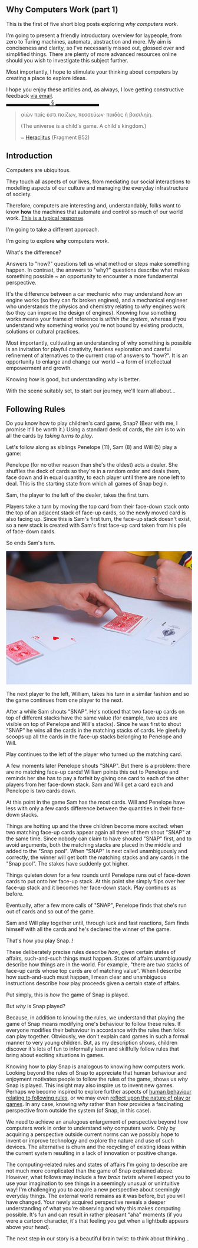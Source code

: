 <!--
.. title: Why Computers Work: An Introduction to Following Rules
.. slug: why-computers-1
.. date: 2021-04-03 09:00:00 UTC+01:00
.. status: private
.. tags: 
.. category: 
.. link: 
.. description: 
.. type: text
.. author: Nicholas H.Tollervey
-->

<style>
.section_break {
    border: none;
    border-bottom: 1px solid black;
    width: 50%;
    color: #333;
    overflow: visible;
    text-align: center;
    height: 5px;
}

.section_break:after {
    background: #fff;
    content: '§';
    padding: 0 4px;
    position: relative;
    top: -13px;
}
</style>

## Why Computers Work (part 1) 

This is the first of five short blog posts exploring _why computers work_.

I'm going to present a friendly introductory overview for laypeople, from zero
to Turing machines, automata, abstraction and more. My aim is conciseness and
clarity, so I've necessarily missed out, glossed over and simplified things.
There are plenty of more advanced resources online should you wish to
investigate this subject further.

Most importantly, I hope to stimulate your thinking about computers by creating
a place to explore ideas.

I hope you enjoy these articles and, as always, I love getting constructive
feedback [via email](/contact).

<hr class="section_break"/>

> αἰὼν παῖς ἐστι παίζων, πεσσεύων· παιδὸς ἡ βασιληίη.
>
> (The universe is a child's game. A child's kingdom.)
>
> ~ [Heraclitus](https://plato.stanford.edu/entries/heraclitus/) (Fragment B52)

## Introduction

Computers are ubiquitous.

They touch all aspects of our lives, from mediating our social interactions to
modelling aspects of our culture and managing the everyday infrastructure of
society.

Therefore, computers are interesting and, understandably, folks want to know
**how** the machines that automate and control so much of our world work.
[This is a typical response](https://www.youtube.com/watch?v=tpIctyqH29Q).

I'm going to take a different approach.

I'm going to explore **why** computers work.

What's the difference?

Answers to "how?" questions tell us what method or steps make something happen.
In contrast, the answers to "why?" questions describe what makes something
possible ~ an opportunity to encounter a more fundamental perspective.

It's the difference between a car mechanic who may understand *how* an engine
works (so they can fix broken engines), and a mechanical engineer who
understands the physics and chemistry relating to *why* engines work (so they
can improve the design of engines). Knowing how something works means your
frame of reference is *within the system*, whereas if you understand why
something works you're not bound by existing products, solutions or cultural
practices.

Most importantly, cultivating an understanding of why something is possible is
an invitation for playful creativity, fearless exploration and careful
refinement of alternatives to the current crop of answers to "how?". It is an
opportunity to enlarge and change our world ~ a form of intellectual
empowerment and growth.

Knowing _how_ is good, but understanding _why_ is better.

With the scene suitably set, to start our journey, we'll learn all about...

## Following Rules

Do you know how to play children's card game, Snap? (Bear with me, I promise
it'll be worth it.) Using a standard deck of cards, the aim is to win all the
cards by _taking turns to play_.

Let's follow along as siblings Penelope (11), Sam (8) and Will (5) play a game:

Penelope (for no other reason than she's the oldest) acts a dealer. She
shuffles the deck of cards so they're in a random order and deals them, face
down and in equal quantity, to each player until there are none left to deal.
This is the starting state from which all games of Snap begin.

Sam, the player to the left of the dealer, takes the first turn.

Players take a turn by moving the top card from their face-down stack onto the
top of an adjacent stack of face-up cards, so the newly moved card is also
facing up. Since this is Sam's first turn, the face-up stack doesn't exist,
so a new stack is created with Sam's first face-up card taken from his pile of
face-down cards.

So ends Sam's turn.

![Snap!](/images/snap.jpg)

The next player to the left, William, takes his turn in a similar fashion and
so the game continues from one player to the next.

After a while Sam shouts "SNAP". He's noticed that two face-up cards on top of
different stacks have the same value (for example, two aces are visible on top
of Penelope and Will's stacks). Since he was first to shout "SNAP" he wins all
the cards in the matching stacks of cards. He gleefully scoops up all the cards
in the face-up stacks belonging to Penelope and Will.

Play continues to the left of the player who turned up the matching card.

A few moments later Penelope shouts "SNAP". But there is a problem: there are
no matching face-up cards! William points this out to Penelope and reminds her
she has to pay a forfeit by giving one card to each of the other players from
her face-down stack. Sam and Will get a card each and Penelope is two cards
down.

At this point in the game Sam has the most cards. Will and Penelope have less
with only a few cards difference between the quantities in their face-down
stacks.

Things are hotting up and the three children become more excited: when two
matching face-up cards appear again all three of them shout "SNAP" at the same
time. Since nobody can claim to have shouted "SNAP" first, and to avoid
arguments, both the matching stacks are placed in the middle and added to the
"Snap pool". When "SNAP" is next called unambiguously and correctly, the winner
will get both the matching stacks and any cards in the "Snap pool". The stakes
have suddenly got higher.

Things quieten down for a few rounds until Penelope runs out of face-down cards
to put onto her face-up stack. At this point she simply flips over her face-up
stack and it becomes her face-down stack. Play continues as before.

Eventually, after a few more calls of "SNAP", Penelope finds that she's run out
of cards and so out of the game.

Sam and Will play together until, through luck and fast reactions, Sam finds
himself with all the cards and he's declared the winner of the game.

That's how you play Snap..!

These deliberately precise rules describe *how*, given certain states of
affairs, such-and-such things must happen. States of affairs unambiguously
describe how things are in the world. For example, "there are two stacks of
face-up cards whose top cards are of matching value". When I describe how
such-and-such must happen, I mean clear and unambiguous instructions describe
*how* play proceeds given a certain state of affairs.

Put simply, this is *how* the game of Snap is played.

But *why* is Snap played?

Because, in addition to knowing the rules, we understand that playing the game
of Snap means modifying one's behaviour to follow these rules. If everyone
modifies their behaviour in accordance with the rules then folks can play
together. Obviously, we don't explain card games in such a formal manner to
very young children. But, as my description shows, children discover it's lots
of fun to informally learn and skillfully follow rules that bring about
exciting situations in games.

Knowing how to play Snap is analogous to knowing how computers work. Looking
beyond the rules of Snap to appreciate that human behaviour and enjoyment
motivates people to follow the rules of the game, shows us _why_ Snap is
played. This insight may also inspire us to invent new games. Perhaps we become
inspired to explore further aspects of [human behaviour relating to following
rules](https://en.wikipedia.org/wiki/Milgram_experiment), or we may even
[reflect upon the nature of play or games](https://theoryoffun.com/). In any
case, knowing *why* rather than *how* provides a fascinating perspective from
outside the system (of Snap, in this case).

We need to achieve an analogous enlargement of perspective beyond _how_
computers work in order to understand _why_ computers work. Only by acquiring a
perspective outside current norms can we possibly hope to invent or improve
technology and explore the nature and use of such devices. The alternative is
churn and the recycling of existing ideas within the current system resulting
in a lack of innovation or positive change.

The computing-related rules and states of affairs I'm going to describe are not
much more complicated than the game of Snap explained above. However, what
follows may include a few *brain twists* where I expect you to use your
imagination to see things in a seemingly unusual or unintuitive way! I'm
challenging you to acquire a new perspective about seemingly everyday things.
The external world remains as it was before, but you will have changed. Your
newly acquired perspective reveals a deeper understanding of what you're
observing and why this makes computing possible. It's fun and can result in
rather pleasant "aha" moments (if you were a cartoon character, it's that
feeling you get when a lightbulb appears above your head).

The next step in our story is a beautiful brain twist: to think about
thinking...
